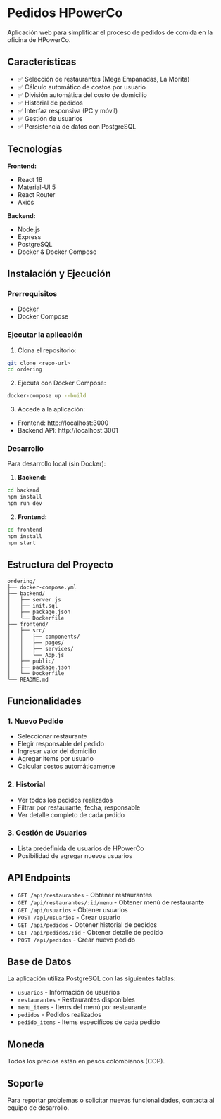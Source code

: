 # Pedidos HPowerCo

Aplicación web para simplificar el proceso de pedidos de comida en la oficina de HPowerCo.

## Características

- ✅ Selección de restaurantes (Mega Empanadas, La Morita)
- ✅ Cálculo automático de costos por usuario
- ✅ División automática del costo de domicilio
- ✅ Historial de pedidos
- ✅ Interfaz responsiva (PC y móvil)
- ✅ Gestión de usuarios
- ✅ Persistencia de datos con PostgreSQL

## Tecnologías

**Frontend:**
- React 18
- Material-UI 5
- React Router
- Axios

**Backend:**
- Node.js
- Express
- PostgreSQL
- Docker & Docker Compose

## Instalación y Ejecución

### Prerrequisitos
- Docker
- Docker Compose

### Ejecutar la aplicación

1. Clona el repositorio:
```bash
git clone <repo-url>
cd ordering
```

2. Ejecuta con Docker Compose:
```bash
docker-compose up --build
```

3. Accede a la aplicación:
- Frontend: http://localhost:3000
- Backend API: http://localhost:3001

### Desarrollo

Para desarrollo local (sin Docker):

1. **Backend:**
```bash
cd backend
npm install
npm run dev
```

2. **Frontend:**
```bash
cd frontend
npm install
npm start
```

## Estructura del Proyecto

```
ordering/
├── docker-compose.yml
├── backend/
│   ├── server.js
│   ├── init.sql
│   ├── package.json
│   └── Dockerfile
├── frontend/
│   ├── src/
│   │   ├── components/
│   │   ├── pages/
│   │   ├── services/
│   │   └── App.js
│   ├── public/
│   ├── package.json
│   └── Dockerfile
└── README.md
```

## Funcionalidades

### 1. Nuevo Pedido
- Seleccionar restaurante
- Elegir responsable del pedido
- Ingresar valor del domicilio
- Agregar items por usuario
- Calcular costos automáticamente

### 2. Historial
- Ver todos los pedidos realizados
- Filtrar por restaurante, fecha, responsable
- Ver detalle completo de cada pedido

### 3. Gestión de Usuarios
- Lista predefinida de usuarios de HPowerCo
- Posibilidad de agregar nuevos usuarios

## API Endpoints

- `GET /api/restaurantes` - Obtener restaurantes
- `GET /api/restaurantes/:id/menu` - Obtener menú de restaurante
- `GET /api/usuarios` - Obtener usuarios
- `POST /api/usuarios` - Crear usuario
- `GET /api/pedidos` - Obtener historial de pedidos
- `GET /api/pedidos/:id` - Obtener detalle de pedido
- `POST /api/pedidos` - Crear nuevo pedido

## Base de Datos

La aplicación utiliza PostgreSQL con las siguientes tablas:
- `usuarios` - Información de usuarios
- `restaurantes` - Restaurantes disponibles
- `menu_items` - Items del menú por restaurante
- `pedidos` - Pedidos realizados
- `pedido_items` - Items específicos de cada pedido

## Moneda

Todos los precios están en pesos colombianos (COP).

## Soporte

Para reportar problemas o solicitar nuevas funcionalidades, contacta al equipo de desarrollo.